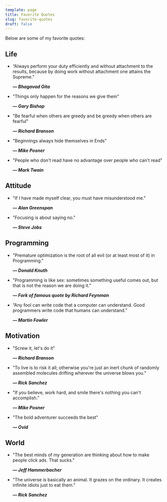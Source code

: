 ```yaml
---
template: page
title: Favorite Quotes
slug: favorite-quotes
draft: false
---
```

Below are some of my favorite quotes:

## Life

* “Always perform your duty efficiently and without attachment to the results, because by doing work without attachment one attains the Supreme.”

  ***― Bhagavad Gita***
* "Things only happen for the reasons we give them"

  ***― Gary Bishop***
* "Be fearful when others are greedy and be greedy when others are fearful"

   ***― Richard Branson***
* "Beginnings always hide themselves in Ends"

  ***― Mike Posner***
* "People who don't read have no advantage over people who can't read"

  ***― Mark Twain***

## Attitude

* "If I have made myself clear, you must have misunderstood me."

  ***― Alan Greenspan***
* "Focusing is about saying no."

  ***― Steve Jobs***

## Programming

* "Premature optimization is the root of all evil (or at least most of it) in Programming."

   ***― Donald Knuth***
* "Programming is like sex: sometimes something useful comes out, but that is not the reason we are doing it."

  ***― Fork of famous quote by Richard Feynman***
* “Any fool can write code that a computer can understand. Good programmers write code that humans can understand.”

  ***― Martin Fowler***

## Motivation

* "Screw it, let's do it"

  ***― Richard Branson***
* "To live is to risk it all; otherwise you're just an inert chunk of randomly assembled molecules drifting wherever the universe blows you."

  ***― Rick Sanchez***
* "If you believe, work hard, and smile there's nothing you can't accomplish."

  ***― Mike Posner***
* "The bold adventurer succeeds the best"

  ***― Ovid***

## World

* "The best minds of my generation are thinking about how to make people click ads. That sucks."

  ***― Jeff Hammerbacher***
* "The universe is basically an animal. It grazes on the ordinary. It creates infinite idiots just to eat them."

  ***― Rick Sanchez***
